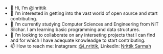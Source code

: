 - 👋 Hi, I’m @inrittik
- 👀 I’m interested in getting into the vast world of open source and start contributing.
- 🌱 I’m currently studying Computer Sciences and Engineering from NIT Silchar. I am learning basic programming and data structures.
- 💞️ I’m looking to collaborate on any interseting projects that I can find and for which I have adequate knowleadge to start contributing.
- 📫 How to reach me: Instagram: [@i_nrittik](https://www.instagram.com/i_nrittik/), LinkedIn: [Nrittik Sarmah](https://www.linkedin.com/in/nrittik-sarmah-3746251bb/)

<!---
inrittik/inrittik is a ✨ special ✨ repository because its `README.md` (this file) appears on your GitHub profile.
You can click the Preview link to take a look at your changes.
--->
